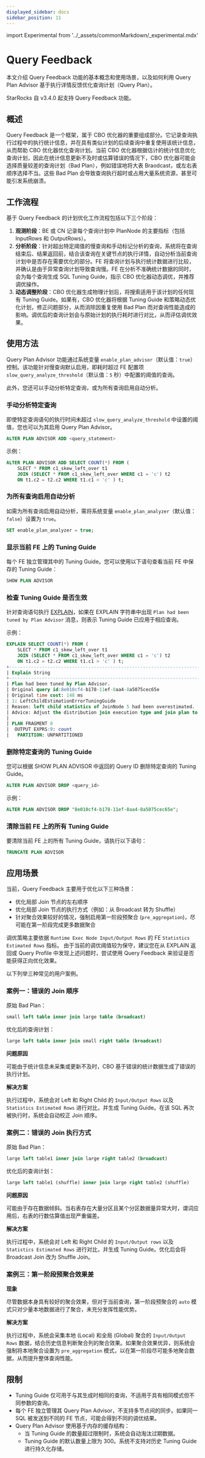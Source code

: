 ```yaml
---
displayed_sidebar: docs
sidebar_position: 11
---
```


import Experimental from '../_assets/commonMarkdown/_experimental.mdx'

# Query Feedback

<Experimental />

本文介绍 Query Feedback 功能的基本概念和使用场景，以及如何利用 Query Plan Advisor 基于执行详情反馈优化查询计划（Query Plan）。

StarRocks 自 v3.4.0 起支持 Query Feedback 功能。

## 概述

Query Feedback 是一个框架，属于 CBO 优化器的重要组成部分。它记录查询执行过程中的执行统计信息，并在具有类似计划的后续查询中重复使用该统计信息，从而帮助 CBO 优化器优化查询计划。当前 CBO 优化器根据估计的统计信息优化查询计划，因此在统计信息更新不及时或估算错误的情况下，CBO 优化器可能会选择质量较差的查询计划（Bad Plan），例如错误地将大表 Braodcast，或左右表顺序选择不当。这些 Bad Plan 会导致查询执行超时或占用大量系统资源，甚至可能引发系统崩溃。

## 工作流程

基于 Query Feedback 的计划优化工作流程包括以下三个阶段：

1. **观测阶段**：BE 或 CN 记录每个查询计划中 PlanNode 的主要指标（包括 InputRows 和 OutputRows）。
2. **分析阶段**：针对超出特定阈值的慢查询和手动标记分析的查询，系统将在查询结束后、结果返回前，结合该查询在关键节点的执行详情，自动分析当前查询计划中是否存在需要优化的部分。FE 将查询计划与执行统计数据进行比较，并确认是由于异常查询计划导致查询慢。FE 在分析不准确统计数据的同时，会为每个查询生成 SQL Tuning Guide，指示 CBO 优化器动态调优，并推荐调优操作。
3. **动态调整阶段**：CBO 优化器生成物理计划后，将搜索适用于该计划的任何现有 Tuning Guide。如果有，CBO 优化器将根据 Tuning Guide 和策略动态优化计划，修正问题部分，从而消除因重复使用 Bad Plan 而对查询性能造成的影响。调优后的查询计划会与原始计划的执行耗时进行对比，从而评估调优效果。

## 使用方法

Query Plan Advisor 功能通过系统变量 `enable_plan_advisor`（默认值：`true`）控制。该功能针对慢查询默认启用，即耗时超过 FE 配置项 `slow_query_analyze_threshold`（默认值：`5` 秒）中配置的阈值的查询。

此外，您还可以手动分析特定查询，或为所有查询启用自动分析。

### 手动分析特定查询

即使特定查询语句的执行时间未超过 `slow_query_analyze_threshold` 中设置的阈值，您也可以为其启用 Query Plan Advisor。

```SQL
ALTER PLAN ADVISOR ADD <query_statement>
```

示例：

```SQL
ALTER PLAN ADVISOR ADD SELECT COUNT(*) FROM (
    SLECT * FROM c1_skew_left_over t1 
    JOIN (SELECT * FROM c1_skew_left_over WHERE c1 = 'c') t2 
    ON t1.c2 = t2.c2 WHERE t1.c1 > 'c' ) t;
```

### 为所有查询启用自动分析

如需为所有查询启用自动分析，需将系统变量 `enable_plan_analyzer`（默认值：`false`）设置为 `true`。

```SQL
SET enable_plan_analyzer = true;
```

### 显示当前 FE 上的 Tuning Guide

每个 FE 独立管理其中的 Tuning Guide。您可以使用以下语句查看当前 FE 中保存的 Tuning Guide：

```SQL
SHOW PLAN ADVISOR
```

### 检查 Tuning Guide 是否生效

针对查询语句执行 [EXPLAIN](../sql-reference/sql-statements/cluster-management/plan_profile/EXPLAIN.md)，如果在 EXPLAIN 字符串中出现 `Plan had been tuned by Plan Advisor` 消息，则表示 Tuning Guide 已应用于相应查询。

示例：

```SQL
EXPLAIN SELECT COUNT(*) FROM (
    SLECT * FROM c1_skew_left_over t1 
    JOIN (SELECT * FROM c1_skew_left_over WHERE c1 = 'c') t2 
    ON t1.c2 = t2.c2 WHERE t1.c1 > 'c' ) t;
+-----------------------------------------------------------------------------------------------+
| Explain String                                                                                |
+-----------------------------------------------------------------------------------------------+
| Plan had been tuned by Plan Advisor.                                                          |
| Original query id:8e010cf4-b178-11ef-8aa4-8a5075cec65e                                        |
| Original time cost: 148 ms                                                                    |
| 1: LeftChildEstimationErrorTuningGuide                                                        |
| Reason: left child statistics of JoinNode 5 had been overestimated.                           |
| Advice: Adjust the distribution join execution type and join plan to improve the performance. |
|                                                                                               |
| PLAN FRAGMENT 0                                                                               |
|  OUTPUT EXPRS:9: count                                                                        |
|   PARTITION: UNPARTITIONED                                           
```

### 删除特定查询的 Tuning Guide

您可以根据 SHOW PLAN ADVISOR 中返回的 Query ID 删除特定查询的 Tuning Guide。

```SQL
ALTER PLAN ADVISOR DROP <query_id>
```

示例：

```SQL
ALTER PLAN ADVISOR DROP "8e010cf4-b178-11ef-8aa4-8a5075cec65e";
```

### 清除当前 FE 上的所有 Tuning Guide

要清除当前 FE 上的所有 Tuning Guide，请执行以下语句：

```SQL
TRUNCATE PLAN ADVISOR
```

## 应用场景

当前，Query Feedback 主要用于优化以下三种场景：

- 优化局部 Join 节点的左右顺序
- 优化局部 Join 节点的执行方式（例如：从 Broadcast 转为 Shuffle）
- 针对聚合效果较好的情况，强制启用第一阶段预聚合 (`pre_aggregation`)，尽可能在第一阶段完成更多数据聚合

调优策略主要依据 `Runtime Exec Node Input/Output Rows` 的 FE `Statistics Estimated Rows` 指标。 由于当前的调优阈值较为保守，建议您在从 EXPLAIN 返回或 Query Profile 中发现上述问题时，尝试使用 Query Feedback 来验证是否能获得正向优化效果。

以下列举三种常见的用户案例。

### 案例一：错误的 Join 顺序

原始 Bad Plan：

```SQL
small left table inner join large table (broadcast)
```

优化后的查询计划：

```SQL
large left table inner join small right table (broadcast)
```

**问题原因**

可能由于统计信息未采集或更新不及时，CBO 基于错误的统计数据生成了错误的执行计划。

**解决方案**

执行过程中，系统会对 Left 和 Right Child 的 `Input/Output Rows` 以及 `Statistics Estimated Rows` 进行对比，并生成 Tuning Guide。在该 SQL 再次被执行时，系统会自动校正 Join 顺序。

### 案例二：错误的 Join 执行方式

原始 Bad Plan：

```SQL
large left table1 inner join large right table2 (broadcast)
```

优化后的查询计划：

```SQL
large left table1 (shuffle) inner join large right table2 (shuffle)
```

**问题原因**

可能由于存在数据倾斜。当右表存在大量分区且某个分区数据量异常大时，谓词应用后，右表的行数估算值出现严重偏差。

**解决方案**

执行过程中，系统会对 Left 和 Right Child 的 `Input/Output rows` 以及 `Statistics Estimated Rows` 进行对比，并生成 Tuning Guide。优化后会将 Broadcast Join 改为 Shuffle Join。

### 案例三：第一阶段预聚合效果差

**现象**

尽管数据本身具有较好的聚合效果，但对于当前查询，第一阶段预聚合的 `auto` 模式只对少量本地数据进行了聚合，未充分发挥性能优势。

**解决方案**

执行过程中，系统会采集本地 (Local) 和全局 (Global) 聚合的 `Input/Output Rows` 数据，结合历史信息判断聚合列的聚合效果。如果聚合效果优异，则系统会强制将本地聚合设置为 `pre_aggregation` 模式，以在第一阶段尽可能多地聚合数据，从而提升整体查询性能。

## 限制

- Tuning Guide 仅可用于与其生成时相同的查询，不适用于具有相同模式但不同参数的查询。
- 每个 FE 独立管理其 Query Plan Advisor，不支持多节点间的同步。如果同一 SQL 被发送到不同的 FE 节点，可能会得到不同的调优结果。
- Query Plan Advisor 使用基于内存的缓存结构：
  - 当 Tuning Guide 的数量超过限制时，系统会自动淘汰过期数据。
  - Tuning Guide 的默认数量上限为 300。系统不支持对历史 Tuning Guide 进行持久化存储。
